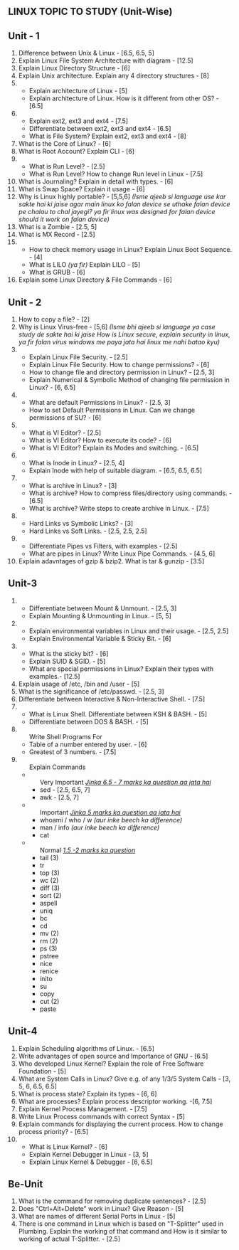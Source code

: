 <b>LINUX TOPIC TO STUDY (Unit-Wise)</b>
-------------------------------

<b>Unit - 1</b>
----------------------

<ol>
	<li> Difference between Unix & Linux  - [6.5, 6.5, 5]  </li>
	<li> Explain Linux File System Architecture with diagram - [12.5] </li>
	<li> Explain Linux Directory Structure - [6] </li>
	<li> Explain Unix architecture. Explain any 4 directory structures - [8] </li>
	<li><ul>
		<li> Explain architecture of Linux - [5]</li>
		<li> Explain architecture of Linux. How is it different from other OS? - [6.5] </li>
	</ul></li>
	<li><ul>
		<li> Explain ext2, ext3 and ext4 - [7.5] </li>
		<li> Differentiate between ext2, ext3 and ext4 - [6.5] </li>
		<li> What is File System? Explain ext2, ext3 and ext4 - [8] </li>
	</ul></li>
	<li> What is the Core of Linux? - [6] </li>
	<li> What is Root Account? Explain CLI - [6] </li>
	<li><ul>
		<li> What is Run Level? - [2.5] </li>
		<li> What is Run Level? How to change Run level in Linux - [7.5] </li>
	</ul></li>
	<li> What is Journaling? Explain in detail with types. - [6] </li>
	<li> What is Swap Space? Explain it usage - [6] </li>
	<li> Why is Linux highly portable? - [5,5,6] <em>(Isme ajeeb si language use kar sakte hai ki jaise agar main linux ko falan device se uthake falan device pe chalau to chal jayegi? ya fir linux was designed for falan device should it work on falan device)</em></li>
	<li> What is a Zombie - [2.5, 5] </li>
	<li> What is MX Record - [2.5] </li>
	<li><ul>
		<li> How to check memory usage in Linux? Explain Linux Boot Sequence. - [4] </li>
		<li> What is LILO <em>(ya fir)</em> Explain LILO - [5] </li>
		<li> What is GRUB - [6] </li>
	</ul></li>
	<li> Explain some Linux Directory & File Commands - [6] </li>
</ol>

<b>Unit - 2</b>
----------------------

<ol>
	<li> How to copy a file? - [2] </li>
	<li> Why is Linux Virus-free - [5,6] <em> (Isme bhi ajeeb si language ya case study de sakte hai ki jaise How is Linux secure, explain security in linux, ya fir falan virus windows me paya jata hai linux me nahi batao kyu)</em></li>
	<li><ul>
		<li> Explain Linux File Security. - [2.5] </li>
		<li> Explain Linux File Security. How to change permissions? - [6] </li>
		<li> How to change file and directory permission in Linux? - [2.5, 3] </li>
		<li> Explain Numerical & Symbolic Method of changing file permission in Linux? - [6, 6.5] </li>
	</ul></li>
	<li><ul>
		<li> What are default Permissions in Linux? - [2.5, 3] </li>
		<li> How to set Default Permissions in Linux. Can we change permissions of SU? - [6] </li>
	</ul></li>
	<li><ul> 
		<li> What is VI Editor? - [2.5] </li>
		<li> What is VI Editor? How to execute its code? - [6] </li>
		<li> What is VI Editor? Explain its Modes and switching. - [6.5] </li>
	</ul></li>
	<li><ul>
		<li> What is Inode in Linux? - [2.5, 4] </li>
		<li> Explain Inode with help of suitable diagram. - [6.5, 6.5, 6.5] </li>
	</ul></li>
	<li><ul>
		<li> What is archive in Linux? - [3] </li>
		<li> What is archive? How to compress files/directory using commands. - [6.5] </li>
		<li> What is archive? Write steps to create archive in Linux. - [7.5] </li>
	</ul></li>
	<li><ul>
		<li> Hard Links vs Symbolic Links? - [3] </li>
		<li> Hard Links vs Soft Links. - [2.5, 2.5, 2.5] </li>
	</ul></li>
	<li><ul>
		<li> Differentiate Pipes vs Filters, with examples - [2.5] </li>
		<li> What are pipes in Linux? Write Linux Pipe Commands. - [4.5, 6] </li>
	</ul></li>
	<li> Explain adavntages of gzip & bzip2. What is tar & gunzip - [3.5] </li>  
</ol>

<b>Unit-3</b>
----------------------

<ol>
	<li><ul>
		<li> Differentiate between Mount & Unmount. - [2.5, 3] </li>
		<li> Explain Mounting & Unmounting in Linux. - [5, 5] </li>
	</ul></li> 
	<li><ul>
		<li> Explain environmental variables in Linux and their usage. - [2.5, 2.5] </li>
		<li> Explain Environmental Variable & Sticky Bit. - [6] </li>
	</ul></li>
	<li><ul>
		<li> What is the sticky bit? - [6] </li>
		<li> Explain SUID & SGID. - [5] </li>
		<li> What are special permissions in Linux? Explain their types with examples.- [12.5] </li>
	</ul></li>
	<li> Explain usage of /etc, /bin and /user - [5] </li>
	<li> What is the significance of /etc/passwd. - [2.5, 3] </li>
	<li> Differentiate between Interactive & Non-Interactive Shell. - [7.5] </li>
	<li><ul>
		<li> What is Linux Shell. Differentiate between KSH & BASH. - [5] </li>
		<li> Differentiate between DOS & BASH. - [5] </li>
	</ul></li>
	<li><ul> Write Shell Programs For
		<li> Table of a number entered by user. - [6] </li>
		<li> Greatest of 3 numbers. - [7.5] </li>
	</ul></li>
	<li><ul>Explain Commands
		<li><ul> Very Important <ins><em>Jinka 6.5 - 7 marks ka question aa jata hai</em></ins>
			<li> sed - [2.5, 6.5, 7] </li>
			<li> awk - [2.5, 7] </li>
		</ul></li>
		<li><ul> Important <ins><em>Jinka 5 marks ka question aa jata hai</em></ins> 
			<li> whoami / who / w <em>(aur inke beech ka difference)</em></li>
			<li> man / info <em>(aur inke beech ka difference)</em></li>
			<li> cat </li>
		</ul></li>
		<li><ul> Normal <ins><em>1.5 -2 marks ka question</em></ins>
			<li> tail  (3) </li>
			<li> tr </li>
			<li> top (3) </li>
			<li> wc (2) </li>
			<li> diff (3) </li>
			<li> sort (2) </li>
			<li> aspell </li>
			<li> uniq </li>
			<li> bc </li>
			<li> cd </li>
			<li> mv (2) </li>
			<li> rm (2) </li>
			<li> ps (3) </li>
			<li> pstree </li>
			<li> nice </li>
			<li> renice </li>
			<li> inito </li>
			<li> su </li>
			<li> copy </li>
			<li> cut (2) </li>
			<li> paste </li>
		</ul></li>
	</ul></li>
</ol>

<b>Unit-4</b>
----------------------

<ol>
	<li> Explain Scheduling algorithms of Linux. - [6.5] </li>
	<li> Write advantages of open source and Importance of GNU - [6.5] </li>
	<li> Who developed Linux Kernel? Explain the role of Free Software Foundation - [5] </li>
	<li> What are System Calls in Linux? Give e.g. of any 1/3/5 System Calls - [3, 5, 6, 6.5, 6.5] </li>
	<li> What is process state? Explain its types - [6, 6] </li>
	<li> What are processes? Explain process descriptor working. -[6, 7.5] </li>
	<li> Explain Kernel Process Management. - [7.5] </li>
	<li> Write Linux Process commands with correct Syntax - [5] </li>
	<li> Explain commands for displaying the current process. How to change process priority? - [6.5] </li>
	<li><ul>
		<li> What is Linux Kernel? - [6] </li>
		<li> Explain Kernel Debugger in Linux - [3, 5] </li>
		<li> Explain Linux Kernel & Debugger - [6, 6.5] </li>
	</ul></li> 
</ol>

<b>Be-Unit</b>
----------------------

<ol>
	<li> What is the command for removing duplicate sentences? - [2.5] </li>
	<li> Does "Ctrl+Alt+Delete" work in Linux? Give Reason - [5] </li>
	<li> What are names of different Serial Ports in Linux - [5] </li>
	<li> There is one command in Linux which is based on "T-Splitter" used in Plumbing. Explain the working of that command and How is it similar to working of actual T-Splitter. - [2.5] </li>
</ol>
